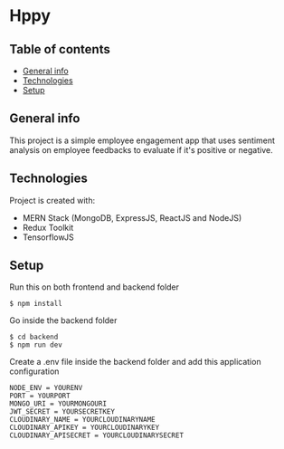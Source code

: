 # Hppy

## Table of contents
* [General info](#general-info)
* [Technologies](#technologies)
* [Setup](#setup)

## General info
This project is a simple employee engagement app that uses sentiment analysis on employee feedbacks to evaluate if it's positive or negative.

## Technologies
Project is created with:
* MERN Stack (MongoDB, ExpressJS, ReactJS and NodeJS)
* Redux Toolkit
* TensorflowJS

## Setup
Run this on both frontend and backend folder
```
$ npm install
```

Go inside the backend folder
```
$ cd backend
$ npm run dev
```

Create a .env file inside the backend folder and add this application configuration

```
NODE_ENV = YOURENV
PORT = YOURPORT
MONGO_URI = YOURMONGOURI
JWT_SECRET = YOURSECRETKEY
CLOUDINARY_NAME = YOURCLOUDINARYNAME
CLOUDINARY_APIKEY = YOURCLOUDINARYKEY
CLOUDINARY_APISECRET = YOURCLOUDINARYSECRET
```
